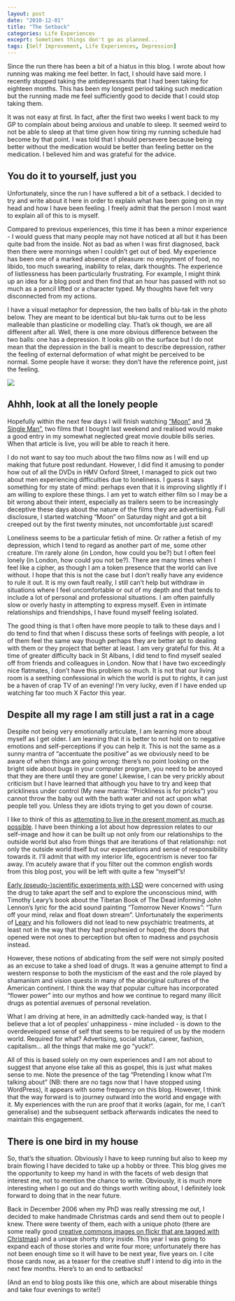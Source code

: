 ```yaml
---
layout: post
date: "2010-12-01"
title: "The Setback"
categories: Life Experiences
exceprt: Sometimes things don't go as planned...
tags: [Self Improvement, Life Experiences, Depression]
---
```


Since the run there has been a bit of a hiatus in this blog. I wrote about how running was making me feel better. In fact, I should have said more. I recently stopped taking the antidepressants that I had been taking for eighteen months. This has been my longest period taking such medication but the running made me feel sufficiently good to decide that I could stop taking them.

It was not easy at first. In fact, after the first two weeks I went back to my GP to complain about being anxious and unable to sleep. It seemed weird to not be able to sleep at that time given how tiring my running schedule had become by that point. I was told that I should persevere because being better without the medication would be better than feeling better on the medication. I believed him and was grateful for the advice.

## You do it to yourself, just you

Unfortunately, since the run I have suffered a bit of a setback. I decided to try and write about it here in order to explain what has been going on in my head and how I have been feeling. I freely admit that the person I most want to explain all of this to is myself.

Compared to previous experiences, this time it has been a minor experience - I would guess that many people may not have noticed at all but it has been quite bad from the inside. Not as bad as when I was first diagnosed, back then there were mornings when I couldn’t get out of bed. My experience has been one of a marked absence of pleasure: no enjoyment of food, no libido, too much swearing, inability to relax, dark thoughts. The experience of listlessness has been particularly frustrating. For example, I might think up an idea for a blog post and then find that an hour has passed with not so much as a pencil lifted or a character typed. My thoughts have felt very disconnected from my actions.

I have a visual metaphor for depression, the two balls of blu-tak in the photo below. They are meant to be identical but blu-tak turns out to be less malleable than plasticine or modelling clay. That’s ok though, we are all different after all. Well, there is one more obvious difference between the two balls: one has a depression. It looks glib on the surface but I do not mean that the depression in the ball is meant to describe depression, rather the feeling of external deformation of what might be perceived to be normal. Some people have it worse: they don’t have the reference point, just the feeling.

![](./images/balls2.jpg)


## Ahhh, look at all the lonely people

Hopefully within the next few days I will finish watching [“Moon”](http://www.imdb.com/title/tt1182345/) and [“A Single Man”](http://www.imdb.com/title/tt1315981/), two films that I bought last weekend and realised would make a good entry in my somewhat neglected great movie double bills series. When that article is live, you will be able to reach it here.

I do not want to say too much about the two films now as I will end up making that future post redundant. However, I did find it amusing to ponder how out of all the DVDs in HMV Oxford Street, I managed to pick out two about men experiencing difficulties due to loneliness. I guess it says something for my state of mind: perhaps even that it is improving slightly if I am willing to explore these things. I am yet to watch either film so I may be a bit wrong about their intent, especially as trailers seem to be increasingly deceptive these days about the nature of the films they are advertising. Full disclosure, I started watching “Moon” on Saturday night and got a bit creeped out by the first twenty minutes, not uncomfortable just scared!

Loneliness seems to be a particular fetish of mine. Or rather a fetish of my depression, which I tend to regard as another part of me, some other creature. I’m rarely alone (in London, how could you be?) but I often feel lonely (in London, how could you not be?). There are many times when I feel like a cipher, as though I am a token presence that the world can live without. I hope that this is not the case but I don’t really have any evidence to rule it out. It is my own fault really, I still can’t help but withdraw in situations where I feel uncomfortable or out of my depth and that tends to include a lot of personal and professional situations. I am often painfully slow or overly hasty in attempting to express myself. Even in intimate relationships and friendships, I have found myself feeling isolated.

The good thing is that I often have more people to talk to these days and I do tend to find that when I discuss these sorts of feelings with people, a lot of them feel the same way though perhaps they are better apt to dealing with them or they project that better at least. I am very grateful for this. At a time of greater difficulty back in St Albans, I did tend to find myself sealed off from friends and colleagues in London. Now that I have two exceedingly nice flatmates, I don’t have this problem so much. It is not that our living room is a seething confessional in which the world is put to rights, it can just be a haven of crap TV of an evening! I’m very lucky, even if I have ended up watching far too much X Factor this year.

## Despite all my rage I am still just a rat in a cage

Despite not being very emotionally articulate, I am learning more about myself as I get older. I am learning that it is better to not hold on to negative emotions and self-perceptions if you can help it. This is not the same as a sunny mantra of “accentuate the positive” as we obviously need to be aware of when things are going wrong: there’s no point looking on the bright side about bugs in your computer program, you need to be annoyed that they are there until they are gone! Likewise, I can be very prickly about criticism but I have learned that although you have to try and keep that prickliness under control (My new mantra: “Prickliness is for pricks”) you cannot throw the baby out with the bath water and not act upon what people tell you. Unless they are idiots trying to get you down of course.

I like to think of this as [attempting to live in the present moment as much as possible](http://en.wikipedia.org/wiki/Noble_Eightfold_Path#Right_mindfulness). I have been thinking a lot about how depression relates to our self-image and how it can be built up not only from our relationships to the outside world but also from things that are iterations of that relationship: not only the outside world itself but our expectations and sense of responsibility towards it. I’ll admit that with my interior life, egocentrism is never too far away. I’m acutely aware that if you filter out the common english words from this blog post, you will be left with quite a few “myself”s!

[Early (pseudo-)scientific experiments with LSD](http://en.wikipedia.org/wiki/History_of_LSD) were concerned with using the drug to take apart the self and to explore the unconscious mind, with Timothy Leary’s book about the Tibetan Book of The Dead informing John Lennon’s lyric for the acid sound painting “Tomorrow Never Knows”: “Turn off your mind, relax and float down stream”. Unfortunately the experiments of [Leary](http://en.wikipedia.org/wiki/Timothy_Leary) and his followers did not lead to new psychiatric treatments, at least not in the way that they had prophesied or hoped; the doors that opened were not ones to perception but often to madness and psychosis instead.

However, these notions of abdicating from the self were not simply posited as an excuse to take a shed load of drugs. It was a genuine attempt to find a western response to both the mysticism of the east and the role played by shamanism and vision quests in many of the aboriginal cultures of the American continent. I think the way that popular culture has incorporated “flower power” into our mythos and how we continue to regard many illicit drugs as potential avenues of personal revelation.

What I am driving at here, in an admittedly cack-handed way, is that I believe that a lot of peoples’ unhappiness - mine included - is down to the overdeveloped sense of self that seems to be required of us by the modern world. Required for what? Advertising, social status, career, fashion, capitalism… all the things that make me go “yuck!”.

All of this is based solely on my own experiences and I am not about to suggest that anyone else take all this as gospel, this is just what makes sense to me. Note the presence of the tag “Pretending I know what I’m talking about” (NB: there are no tags now that I have stopped using WordPress), it appears with some frequency on this blog. However, I think that the way forward is to journey outward into the world and engage with it. My experiences with the run are proof that it works (again, for me, I can’t generalise) and the subsequent setback afterwards indicates the need to maintain this engagement.

## There is one bird in my house

So, that’s the situation. Obviously I have to keep running but also to keep my brain flowing I have decided to take up a hobby or three. This blog gives me the opportunity to keep my hand in with the facets of web design that interest me, not to mention the chance to write. Obviously, it is much more interesting when I go out and do things worth writing about, I definitely look forward to doing that in the near future.

Back in December 2006 when my PhD was really stressing me out, I decided to make handmade Christmas cards and send them out to people I knew. There were twenty of them, each with a unique photo (there are some really good [creative commons images on flickr that are tagged with Christmas](http://www.flickr.com/search/?q=christmas&w=commons&s=int)) and a unique shorty story inside. This year I was going to expand each of those stories and write four more; unfortunately there has not been enough time so it will have to be next year, five years on. I cite those cards now, as a teaser for the creative stuff I intend to dig into in the next few months. Here’s to an end to setbacks!

(And an end to blog posts like this one, which are about miserable things and take four evenings to write!)
